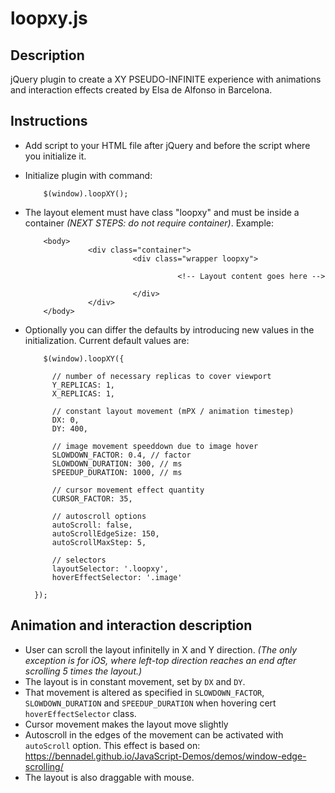 # loopxy.js


Description
------------

jQuery plugin to create a XY PSEUDO-INFINITE experience with animations and interaction effects created by Elsa de Alfonso in Barcelona.


Instructions
------------

- Add script to your HTML file after jQuery and before the script where you initialize it.
- Initialize plugin with command:

          $(window).loopXY();
          
- The layout element must have class "loopxy" and must be inside a container *(NEXT STEPS: do not require container)*. Example:

          <body>
                    <div class="container">
                              <div class="wrapper loopxy">

                                        <!-- Layout content goes here -->

                              </div>
                    </div>
          </body>

- Optionally you can differ the defaults by introducing new values in the initialization. Current default values are:

          $(window).loopXY({

            // number of necessary replicas to cover viewport
            Y_REPLICAS: 1,
            X_REPLICAS: 1,

            // constant layout movement (mPX / animation timestep)
            DX: 0,
            DY: 400,

            // image movement speeddown due to image hover
            SLOWDOWN_FACTOR: 0.4, // factor
            SLOWDOWN_DURATION: 300, // ms
            SPEEDUP_DURATION: 1000, // ms
            
            // cursor movement effect quantity
            CURSOR_FACTOR: 35,

            // autoscroll options
            autoScroll: false,
            autoScrollEdgeSize: 150,
            autoScrollMaxStep: 5,

            // selectors
            layoutSelector: '.loopxy',
            hoverEffectSelector: '.image'

        });
        
        
Animation and interaction description
-------------------------------------

- User can scroll the layout infinitelly in X and Y direction. *(The only exception is for iOS, where left-top direction reaches an end after scrolling 5 times the layout.)*
- The layout is in constant movement, set by `DX` and `DY`.
- That movement is altered as specified in `SLOWDOWN_FACTOR`, `SLOWDOWN_DURATION` and `SPEEDUP_DURATION` when hovering cert `hoverEffectSelector` class.
- Cursor movement makes the layout move slightly
- Autoscroll in the edges of the movement can be activated with `autoScroll` option. This effect is based on: https://bennadel.github.io/JavaScript-Demos/demos/window-edge-scrolling/
- The layout is also draggable with mouse.

